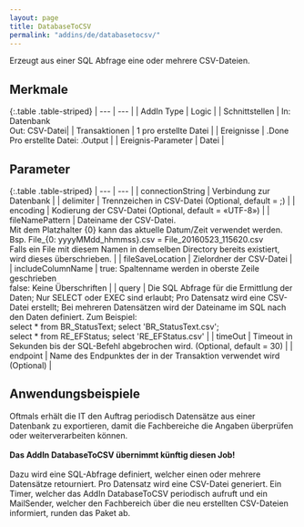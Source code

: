 ```yaml
---
layout: page
title: DatabaseToCSV
permalink: "addins/de/databasetocsv/"
---
```


Erzeugt aus einer SQL Abfrage eine oder mehrere CSV-Dateien.

## Merkmale

{:.table .table-striped}
| --- | --- |
| AddIn Type | Logic |
| Schnittstellen | In: Datenbank<br /> Out: CSV-Datei|
| Transaktionen | 1 pro erstellte Datei |
| Ereignisse | <Instanz>.Done <br /> Pro erstellte Datei: <Instanz>.Output |
| Ereignis-Parameter | Datei                                                                                           |


## Parameter

{:.table .table-striped}
| --- | --- |
| connectionString | Verbindung zur Datenbank | 
| delimiter | Trennzeichen in CSV-Datei (Optional, default = ;) | 
| encoding | Kodierung der CSV-Datei (Optional, default = «UTF-8») | 
| fileNamePattern | Dateiname der CSV-Datei.<br/> Mit dem Platzhalter {0} kann das aktuelle Datum/Zeit verwendet werden. Bsp. File_{0: yyyyMMdd_hhmmss}.csv = File_20160523_115620.csv<br/> Falls ein File mit diesem Namen in demselben Directory bereits existiert, wird dieses überschrieben. | 
| fileSaveLocation | Zielordner der CSV-Datei | 
| includeColumnName | true: Spaltenname werden in oberste Zeile geschrieben<br/> false: Keine Überschriften | 
| query | Die SQL Abfrage für die Ermittlung der Daten; Nur SELECT oder EXEC sind erlaubt; Pro Datensatz wird eine CSV-Datei erstellt; Bei mehreren Datensätzen wird der Dateiname im SQL nach den Daten definiert. Zum Beispiel:<br/> select * from BR_StatusText; select 'BR_StatusText.csv'; <br/> select * from RE_EFStatus; select 'RE_EFStatus.csv' | 
| timeOut | Timeout in Sekunden bis der SQL-Befehl abgebrochen wird. (Optional, default = 30) | 
| endpoint | Name des Endpunktes der in der Transaktion verwendet wird (Optional) |
 
 

## Anwendungsbeispiele 

Oftmals erhält die IT den Auftrag periodisch Datensätze aus einer Datenbank zu exportieren, damit die Fachbereiche die Angaben überprüfen oder weiterverarbeiten können.<br />
<br />
__Das AddIn DatabaseToCSV übernimmt künftig diesen Job!__<br />
<br />
Dazu wird eine SQL-Abfrage definiert, welcher einen oder mehrere Datensätze retourniert. Pro Datensatz wird eine CSV-Datei generiert.
Ein Timer, welcher das AddIn DatabaseToCSV periodisch aufruft und ein MailSender, welcher den Fachbereich über die neu erstellten CSV-Dateien informiert, runden das Paket ab.

